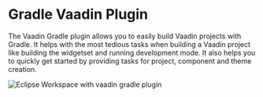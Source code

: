 # Gradle Vaadin Plugin

The Vaadin Gradle plugin allows you to easily build Vaadin projects with Gradle. It helps with the most tedious tasks when building a Vaadin project like building the widgetset and running development mode. It also helps you to quickly get started by providing tasks for project, component and theme creation.

![Eclipse Workspace with vaadin gradle plugin](wiki/images/eclipse-buildship-workspace.png)